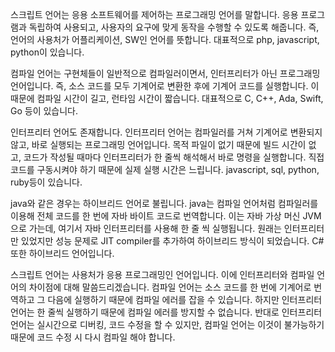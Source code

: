 스크립트 언어는 응용 소프트웨어를 제어하는 프로그래밍 언어를 말합니다. 응용 프로그램과 독립하여 사용되고, 사용자의 요구에 맞게 동작을 수행할 수 있도록 해줍니다. 즉, 언어의 사용처가 어플리케이션, SW인 언어를 뜻합니다. 대표적으로 php, javascript, python이 있습니다.

컴파일 언어는 구현체들이 일반적으로 컴파일러이면서, 인터프리터가 아닌 프로그래밍 언어입니다. 즉, 소스 코드를 모두 기계어로 변환한 후에 기계어 코드를 실행합니다. 이 때문에 컴파일 시간이 길고, 런타임 시간이 짧습니다. 대표적으로 C, C++, Ada, Swift, Go 등이 있습니다.

인터프리터 언어도 존재합니다. 인터프리터 언어는 컴파일러를 거쳐 기계어로 변환되지 않고, 바로 실행되는 프로그래밍 언어입니다. 목적 파일이 없기 때문에 빌드 시간이 없고, 코드가 작성될 때마다 인터프리터가 한 줄씩 해석해서 바로 명령을 실행합니다. 직접 코드를 구동시켜야 하기 때문에 실제 실행 시간은 느립니다. javascript, sql, python, ruby등이 있습니다.

java와 같은 경우는 하이브리드 언어로 불립니다. java는 컴파일 언어처럼 컴파일러를 이용해 전체 코드를 한 번에 자바 바이트 코드로 번역합니다. 이는 자바 가상 머신 JVM으로 가는데, 여기서 자바 인터프리터를 사용해 한 줄 씩 실행됩니다. 원래는 인터프리터만 있었지만 성능 문제로 JIT compiler를 추가하여 하이브리드 방식이 되었습니다. C# 또한 하이브리드 언어입니다.

스크립트 언어는 사용처가 응용 프로그래밍인 언어입니다. 이에 인터프리터와 컴파일 언어의 차이점에 대해 말씀드리겠습니다. 컴파일 언어는 소스 코드를 한 번에 기계어로 번역하고 그 다음에 실행하기 때문에 컴파일 에러를 잡을 수 있습니다. 하지만 인터프리터 언어는 한 줄씩 실행하기 때문에 컴파일 에러를 방지할 수 없습니다. 반대로 인터프리터 언어는 실시간으로 디버킹, 코드 수정을 할 수 있지만, 컴파일 언어는 이것이 불가능하기 때문에 코드 수정 시 다시 컴파일 해야 합니다.
